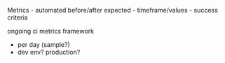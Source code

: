 
Metrics - automated before/after
expected - timeframe/values - success criteria

ongoing ci metrics framework
  - per day (sample?)
  - dev env? production?